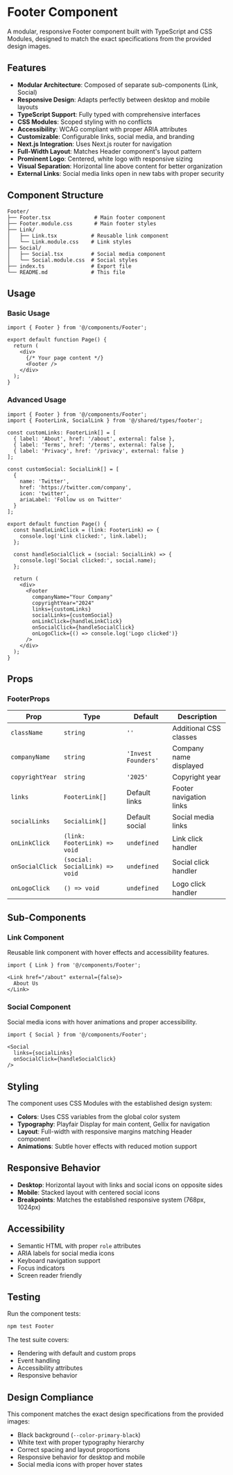 # Footer Component

A modular, responsive Footer component built with TypeScript and CSS Modules, designed to match the exact specifications from the provided design images.

## Features

- **Modular Architecture**: Composed of separate sub-components (Link, Social)
- **Responsive Design**: Adapts perfectly between desktop and mobile layouts
- **TypeScript Support**: Fully typed with comprehensive interfaces
- **CSS Modules**: Scoped styling with no conflicts
- **Accessibility**: WCAG compliant with proper ARIA attributes
- **Customizable**: Configurable links, social media, and branding
- **Next.js Integration**: Uses Next.js router for navigation
- **Full-Width Layout**: Matches Header component's layout pattern
- **Prominent Logo**: Centered, white logo with responsive sizing
- **Visual Separation**: Horizontal line above content for better organization
- **External Links**: Social media links open in new tabs with proper security

## Component Structure

```
Footer/
├── Footer.tsx              # Main footer component
├── Footer.module.css       # Main footer styles
├── Link/
│   ├── Link.tsx           # Reusable link component
│   └── Link.module.css    # Link styles
├── Social/
│   ├── Social.tsx         # Social media component
│   └── Social.module.css  # Social styles
├── index.ts               # Export file
└── README.md              # This file
```

## Usage

### Basic Usage

```tsx
import { Footer } from '@/components/Footer';

export default function Page() {
  return (
    <div>
      {/* Your page content */}
      <Footer />
    </div>
  );
}
```

### Advanced Usage

```tsx
import { Footer } from '@/components/Footer';
import { FooterLink, SocialLink } from '@/shared/types/footer';

const customLinks: FooterLink[] = [
  { label: 'About', href: '/about', external: false },
  { label: 'Terms', href: '/terms', external: false },
  { label: 'Privacy', href: '/privacy', external: false }
];

const customSocial: SocialLink[] = [
  {
    name: 'Twitter',
    href: 'https://twitter.com/company',
    icon: 'twitter',
    ariaLabel: 'Follow us on Twitter'
  }
];

export default function Page() {
  const handleLinkClick = (link: FooterLink) => {
    console.log('Link clicked:', link.label);
  };

  const handleSocialClick = (social: SocialLink) => {
    console.log('Social clicked:', social.name);
  };

  return (
    <div>
      <Footer
        companyName="Your Company"
        copyrightYear="2024"
        links={customLinks}
        socialLinks={customSocial}
        onLinkClick={handleLinkClick}
        onSocialClick={handleSocialClick}
        onLogoClick={() => console.log('Logo clicked')}
      />
    </div>
  );
}
```

## Props

### FooterProps

| Prop | Type | Default | Description |
|------|------|---------|-------------|
| `className` | `string` | `''` | Additional CSS classes |
| `companyName` | `string` | `'Invest Founders'` | Company name displayed |
| `copyrightYear` | `string` | `'2025'` | Copyright year |
| `links` | `FooterLink[]` | Default links | Footer navigation links |
| `socialLinks` | `SocialLink[]` | Default social | Social media links |
| `onLinkClick` | `(link: FooterLink) => void` | `undefined` | Link click handler |
| `onSocialClick` | `(social: SocialLink) => void` | `undefined` | Social click handler |
| `onLogoClick` | `() => void` | `undefined` | Logo click handler |

## Sub-Components

### Link Component

Reusable link component with hover effects and accessibility features.

```tsx
import { Link } from '@/components/Footer';

<Link href="/about" external={false}>
  About Us
</Link>
```

### Social Component

Social media icons with hover animations and proper accessibility.

```tsx
import { Social } from '@/components/Footer';

<Social
  links={socialLinks}
  onSocialClick={handleSocialClick}
/>
```

## Styling

The component uses CSS Modules with the established design system:

- **Colors**: Uses CSS variables from the global color system
- **Typography**: Playfair Display for main content, Gellix for navigation
- **Layout**: Full-width with responsive margins matching Header component
- **Animations**: Subtle hover effects with reduced motion support

## Responsive Behavior

- **Desktop**: Horizontal layout with links and social icons on opposite sides
- **Mobile**: Stacked layout with centered social icons
- **Breakpoints**: Matches the established responsive system (768px, 1024px)

## Accessibility

- Semantic HTML with proper `role` attributes
- ARIA labels for social media icons
- Keyboard navigation support
- Focus indicators
- Screen reader friendly

## Testing

Run the component tests:

```bash
npm test Footer
```

The test suite covers:
- Rendering with default and custom props
- Event handling
- Accessibility attributes
- Responsive behavior

## Design Compliance

This component matches the exact design specifications from the provided images:
- Black background (`--color-primary-black`)
- White text with proper typography hierarchy
- Correct spacing and layout proportions
- Responsive behavior for desktop and mobile
- Social media icons with proper hover states
